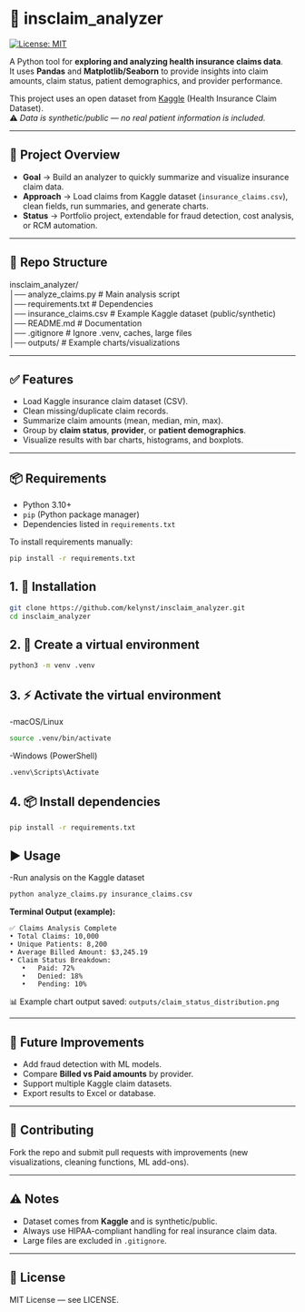 # 🏥  insclaim_analyzer  
[![License: MIT](https://img.shields.io/badge/License-MIT-yellow.svg)](https://opensource.org/licenses/MIT)

A Python tool for **exploring and analyzing health insurance claims data**.  
It uses **Pandas** and **Matplotlib/Seaborn** to provide insights into claim amounts, claim status, patient demographics, and provider performance.  

This project uses an open dataset from [Kaggle](https://www.kaggle.com/) (Health Insurance Claim Dataset).  
⚠️ *Data is synthetic/public — no real patient information is included.*  

---

## 📌  Project Overview  
- **Goal** → Build an analyzer to quickly summarize and visualize insurance claim data.  
- **Approach** → Load claims from Kaggle dataset (`insurance_claims.csv`), clean fields, run summaries, and generate charts.  
- **Status** → Portfolio project, extendable for fraud detection, cost analysis, or RCM automation.  

---

## 📂  Repo Structure  
insclaim_analyzer/  
│── analyze_claims.py       # Main analysis script  
│── requirements.txt        # Dependencies  
│── insurance_claims.csv    # Example Kaggle dataset (public/synthetic)  
│── README.md               # Documentation  
│── .gitignore              # Ignore .venv, caches, large files  
│── outputs/              # Example charts/visualizations

---

## ✅  Features  
- Load Kaggle insurance claim dataset (CSV).  
- Clean missing/duplicate claim records.  
- Summarize claim amounts (mean, median, min, max).  
- Group by **claim status**, **provider**, or **patient demographics**.  
- Visualize results with bar charts, histograms, and boxplots.  

---

## 📦  Requirements  
- Python 3.10+  
- `pip` (Python package manager)  
- Dependencies listed in `requirements.txt`  

To install requirements manually:  
```bash
pip install -r requirements.txt
```
## 1. 🚀  Installation
```bash
git clone https://github.com/kelynst/insclaim_analyzer.git
cd insclaim_analyzer
```

## 2. 🌱  Create a virtual environment
```bash
python3 -m venv .venv
```

## 3. ⚡  Activate the virtual environment
-macOS/Linux
```bash
source .venv/bin/activate
 ```

-Windows (PowerShell)
```bash
.venv\Scripts\Activate
```

## 4. 📦  Install dependencies
``` bash
pip install -r requirements.txt
```

## ▶️  Usage 
-Run analysis on the Kaggle dataset
```bash 
python analyze_claims.py insurance_claims.csv
```

 **Terminal Output (example):**
 ```
✅ Claims Analysis Complete
• Total Claims: 10,000
• Unique Patients: 8,200
• Average Billed Amount: $3,245.19
• Claim Status Breakdown:
	•	Paid: 72%
	•	Denied: 18%
	•	Pending: 10%
```


📊 Example chart output saved: `outputs/claim_status_distribution.png`

---

## 🔮 Future Improvements  
- Add fraud detection with ML models.  
- Compare **Billed vs Paid amounts** by provider.  
- Support multiple Kaggle claim datasets.  
- Export results to Excel or database.  

---

##  🤝  Contributing  
Fork the repo and submit pull requests with improvements (new visualizations, cleaning functions, ML add-ons).  

---

##  ⚠️  Notes  
- Dataset comes from **Kaggle** and is synthetic/public.  
- Always use HIPAA-compliant handling for real insurance claim data.  
- Large files are excluded in `.gitignore`.  

---

##  📜  License  
MIT License — see LICENSE.  